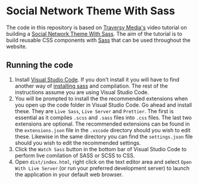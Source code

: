 # Social Network Theme With Sass

The code in this repository is based on [Traversy Media's](https://www.traversymedia.com/) video tutorial on building a [Social Network Theme With Sass](https://www.youtube.com/playlist?list=PLillGF-Rfqba3xeEvDzIcUCxwMlGiewfV).  The aim of the tutorial is to build reusable CSS components with [Sass](https://sass-lang.com) that can be used throughout the website.

## Running the code

1. Install [Visual Studio Code](https://code.visualstudio.com/download). If you don't install it you will have to find another way of [installing sass](https://sass-lang.com/install) and compilation. The rest of the instructions assume you are using Visual Studio Code.
2. You will be prompted to install the the recommended extensions when you open up the code folder in Visual Studio Code. Go ahead and install these. They are `Live Sass`, `Live Server` and `Prettier`. The first is essential as it compiles `.scss` and `.sass` files into `.css` files. The last two extensions are optional. The recommended extensions can be found in the `extensions.json` file in the `.vscode` directory should you wish to edit these. Likewise in the same directory you can find the `settings.json` file should you wish to edit the recommended settings.
3. Click the `Watch Sass` button in the bottom bar of Visual Studio Code to perform live comilation of SASS or SCSS to CSS.
4. Open `dist/index.html`, right click on the text editor area and select `Open With Live Server` (or run your preferred development server) to launch the application in your default web browser.
